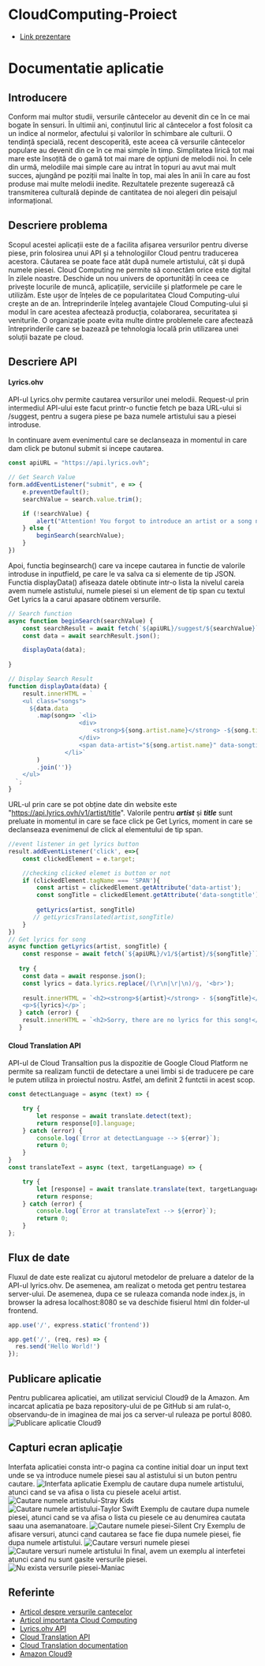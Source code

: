 # CloudComputing-Proiect

* [Link prezentare](https://youtu.be/prDK1yrjw1Q)
# Documentatie aplicatie

## Introducere
Conform mai multor studii, versurile cântecelor au devenit din ce în ce mai bogate în sensuri. În ultimii ani, conținutul liric al cântecelor a fost folosit ca un indice al normelor, afectului și valorilor în schimbare ale culturii. O tendință specială, recent descoperită, este aceea că versurile cântecelor populare au devenit din ce în ce mai simple în timp. Simplitatea lirică tot mai mare este însoțită de o gamă tot mai mare de opțiuni de melodii noi. În cele din urmă, melodiile mai simple care au intrat în topuri au avut mai mult succes, ajungând pe poziții mai înalte în top, mai ales în anii în care au fost produse mai multe melodii inedite. Rezultatele prezente sugerează că transmiterea culturală depinde de cantitatea de noi alegeri din peisajul informațional.

## Descriere problema
Scopul acestei aplicații este de a facilita afișarea versurilor pentru diverse piese, prin folosirea unui API și a tehnologiilor Cloud pentru traducerea acestora. Căutarea se poate face atât după numele artistului, cât și după numele piesei.
Cloud Computing ne permite să conectăm orice este digital în zilele noastre. Deschide un nou univers de oportunități în ceea ce privește locurile de muncă, aplicațiile, serviciile și platformele pe care le utilizăm. 
Este ușor de înțeles de ce popularitatea Cloud Computing-ului crește an de an. Întreprinderile înțeleg avantajele Cloud Computing-ului și modul în care acestea afectează producția, colaborarea, securitatea și veniturile. O organizație poate evita multe dintre problemele care afectează întreprinderile care se bazează pe tehnologia locală prin utilizarea unei soluții bazate pe cloud.

## Descriere API
#### Lyrics.ohv
API-ul Lyrics.ohv permite cautarea versurilor unei melodii. Request-ul prin intermediul API-ului este facut printr-o functie fetch pe baza URL-ului si /suggest, pentru a sugera piese pe baza numele artistului sau a piesei introduse. 

In continuare avem evenimentul care se declanseaza in momentul in care dam click pe butonul submit si incepe cautarea.
```javascript
const apiURL = "https://api.lyrics.ovh";

// Get Search Value
form.addEventListener("submit", e => {
    e.preventDefault();
    searchValue = search.value.trim();

    if (!searchValue) {
        alert("Attention! You forgot to introduce an artist or a song name");
    } else {
        beginSearch(searchValue);
    }
})
```
Apoi, functia beginsearch() care va incepe cautarea in functie de valorile introduse in inputfield, pe care le va salva ca si elemente de tip JSON. Functia displayData() afiseaza datele obtinute intr-o lista la nivelul careia avem numele astistului, numele piesei si un element de tip span cu textul Get Lyrics la a carui apasare obtinem versurile.
```javascript
// Search function
async function beginSearch(searchValue) {
    const searchResult = await fetch(`${apiURL}/suggest/${searchValue}`);
    const data = await searchResult.json();

    displayData(data);
    
}

// Display Search Result
function displayData(data) {
    result.innerHTML = `
    <ul class="songs">
      ${data.data
        .map(song=> `<li>
                    <div>
                        <strong>${song.artist.name}</strong> -${song.title} 
                    </div>
                    <span data-artist="${song.artist.name}" data-songtitle="${song.title}">Get Lyrics</span>
                </li>`
        )
        .join('')}
    </ul>
  `;
}
```
URL-ul prin care se pot obține date din website este "https://api.lyrics.ovh/v1/artist/title". Valorile pentru __*artist*__ și __*title*__ sunt preluate in momentul in care se face click pe Get Lyrics, moment in care se declanseaza evenimenul de click al elementului de tip span.

```javascript
//event listener in get lyrics button
result.addEventListener('click', e=>{
    const clickedElement = e.target;

    //checking clicked elemet is button or not
    if (clickedElement.tagName === 'SPAN'){
        const artist = clickedElement.getAttribute('data-artist');
        const songTitle = clickedElement.getAttribute('data-songtitle');
        
        getLyrics(artist, songTitle)
       // getLyricsTranslated(artist,songTitle)
    }
})
// Get lyrics for song
async function getLyrics(artist, songTitle) {
    const response = await fetch(`${apiURL}/v1/${artist}/${songTitle}`);
   
   try {
    const data = await response.json();
    const lyrics = data.lyrics.replace(/(\r\n|\r|\n)/g, '<br>');
  
    result.innerHTML = `<h2><strong>${artist}</strong> - ${songTitle}</h2>
    <p>${lyrics}</p>`;
   } catch (error) {
    result.innerHTML = `<h2>Sorry, there are no lyrics for this song!</h2>`; 
   }
```   

#### Cloud Translation API
API-ul de Cloud Transaltion pus la dispozitie de Google Cloud Platform ne permite sa realizam functii de detectare a unei limbi si de traducere pe care le putem utiliza in proiectul nostru. 
Astfel, am definit 2 funtctii in acest scop.
```javascript
const detectLanguage = async (text) => {

    try {
        let response = await translate.detect(text);
        return response[0].language;
    } catch (error) {
        console.log(`Error at detectLanguage --> ${error}`);
        return 0;
    }
}
const translateText = async (text, targetLanguage) => {

    try {
        let [response] = await translate.translate(text, targetLanguage);
        return response;
    } catch (error) {
        console.log(`Error at translateText --> ${error}`);
        return 0;
    }
};
```
## Flux de date
Fluxul de date este realizat cu ajutorul metodelor de preluare a datelor de la API-ul lyrics.ohv. De asemenea, am realizat o metoda get pentru testarea server-ului. De asemenea, dupa ce se ruleaza comanda node index.js, in browser la adresa localhost:8080 se va deschide fisierul html din folder-ul frontend.
```javascript
app.use('/', express.static('frontend'))

app.get('/', (req, res) => {
  res.send('Hello World!')
});
```
## Publicare aplicatie
Pentru publicarea aplicatiei, am utilizat serviciul Cloud9 de la Amazon. Am incarcat aplicatia pe baza repository-ului de pe GitHub si am rulat-o, observandu-de in imaginea de mai jos ca server-ul ruleaza pe portul 8080.
![Publicare aplicatie Cloud9](https://github.com/cmihaila99/CloudComputing-Proiect/blob/main/aplicatie%20cloud9.png)

## Capturi ecran aplicație
Interfata aplicatiei consta intr-o pagina ca contine initial doar un input text unde se va introduce numele piesei sau al astistului si un buton pentru cautare.
![Interfata aplicatie](https://github.com/cmihaila99/CloudComputing-Proiect/blob/main/capturi%20aplicatie/interfata.png)
Exemplu de cautare dupa numele artistului, atunci cand se va afisa o lista cu piesele acelui artist.
![Cautare numele artistului-Stray Kids](https://github.com/cmihaila99/CloudComputing-Proiect/blob/main/capturi%20aplicatie/cautare%20dupa%20numele%20artistului.png)
![Cautare numele artistului-Taylor Swift](https://github.com/cmihaila99/CloudComputing-Proiect/blob/main/capturi%20aplicatie/cautare%20dupa%20artist%202.png)
Exemplu de cautare dupa numele piesei, atunci cand se va afisa o lista cu piesele ce au denumirea cautata saau una asemanatoare.
![Cautare numele piesei-Silent Cry](https://github.com/cmihaila99/CloudComputing-Proiect/blob/main/capturi%20aplicatie/cautare%20dupa%20numele%20piesei.png)
Exemplu de afisare versuri, atunci cand cautarea se face fie dupa numele piesei, fie dupa numele artistului.
![Cautare versuri numele piesei](https://github.com/cmihaila99/CloudComputing-Proiect/blob/main/capturi%20aplicatie/afisare%20vesruri%20dupa%20numele%20piesei.png)
![Cautare versuri numele artistului](https://github.com/cmihaila99/CloudComputing-Proiect/blob/main/capturi%20aplicatie/afisare%20dupa%20artist%202.png)
In final, avem un exemplu al interfetei atunci cand nu sunt gasite versurile piesei.
![Nu exista versurile piesei-Maniac](https://github.com/cmihaila99/CloudComputing-Proiect/blob/main/capturi%20aplicatie/nu%20au%20fost%20gasite%20versurile.png)

## Referinte
* [Articol despre versurile cantecelor](https://journals.plos.org/plosone/article?id=10.1371/journal.pone.0244576)
* [Articol importanta Cloud Computing](https://www.globaldots.com/resources/blog/cloud-computing-benefits-7-key-advantages-for-your-business/)
* [Lyrics.ohv API](https://lyricsovh.docs.apiary.io/#)
* [Cloud Translation API](https://cloud.google.com/translate)
* [Cloud Translation documentation](https://medium.com/analytics-vidhya/how-to-use-google-cloud-translation-api-with-nodejs-6bdccc0c2218)
* [Amazon Cloud9](https://en.wikipedia.org/wiki/Cloud9_IDE)
